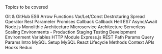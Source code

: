 Topics to be covered

Git & GitHub
ES6
Arrow Functions
Var/Let/Const
Destrcturing
Spread Operator
Rest Parameter
Promises
Callback
Callback Hell
ES7
Async/Await
Node.js
Monolithic Architecture
Microservice Architecture
Serverless
Scaling
Environments - Production Staging Testing Development
Environment Variables
HTTP Module
Express.js
REST
Path Params
Query Params
Intro MySQL
Setup MySQL
React
Lifecycle Methods
Context APIs
Hooks
Redux